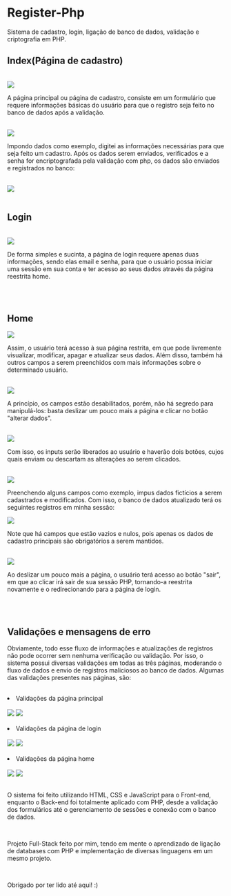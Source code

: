 # Register-Php
Sistema de cadastro, login, ligação de banco de dados, validação e criptografia em PHP.

<h2>Index(Página de cadastro)</h2>
<br>
<img src="https://github.com/MrSampaio/register-php/assets/118141328/0a873290-0374-4d79-b4cb-7d1a6649606a"> 
<br>
<p>A página principal ou página de cadastro, consiste em um formulário que requere informações básicas do usuário para que o registro seja feito no banco de dados após a validação.</p>
<br>
<img src="https://github.com/MrSampaio/register-php/assets/118141328/585ed307-494c-470e-a80a-bf0dd7afffc1">
<p>Impondo dados como exemplo, digitei as informações necessárias para que seja feito um cadastro. Após os dados serem enviados, verificados e a senha for encriptografada pela validação com php, os dados são enviados e registrados no banco:</p>
<br>
<img src="https://github.com/MrSampaio/register-php/assets/118141328/ca1aa7d4-0b8a-4491-a0e0-0cb707bd88d1">
<br>
<br>
<h2>Login</h2>
<br>
<img src="https://github.com/MrSampaio/register-php/assets/118141328/2dc5d45e-7798-4de9-af82-6504df795b79">
<p>De forma simples e sucinta, a página de login requere apenas duas informações, sendo elas email e senha, para que o usuário possa iniciar uma sessão em sua conta e ter acesso ao seus dados através da página reestrita home.</p>
<br>
<br>
<h2>Home</h2>
<img src="https://github.com/MrSampaio/register-php/assets/118141328/26f98aeb-bdec-454f-ae60-d6d413c1ee21">
<p>Assim, o usuário terá acesso à sua página restrita, em que pode livremente visualizar, modificar, apagar e atualizar seus dados. Além disso, também há outros campos a serem preenchidos com mais informações sobre o determinado usuário.</p>
<br>
<img src="https://github.com/MrSampaio/register-php/assets/118141328/e60ca975-a138-418f-a72c-c150d0895860">
<p>A princípio, os campos estão desabilitados, porém, não há segredo para manipulá-los: basta deslizar um pouco mais a página e clicar no botão "alterar dados".</p>
<br>
<img src="https://github.com/MrSampaio/register-php/assets/118141328/b409604b-0d9c-467f-a9b3-92fbd3268d0f">
<p>Com isso, os inputs serão liberados ao usuário e haverão dois botões, cujos quais enviam ou descartam as alterações ao serem clicados.</p>
<br>
<img src="https://github.com/MrSampaio/register-php/assets/118141328/c93c4117-efed-498c-82f1-e22a28e2c968">
<p>Preenchendo alguns campos como exemplo, impus dados fictícios a serem cadastrados e modificados. Com isso, o banco de dados atualizado terá os seguintes registros em minha sessão: </p>
<img src="https://github.com/MrSampaio/register-php/assets/118141328/083bbeb3-aa39-4ef0-b53d-f4256c762856">
<p>Note que há campos que estão vazios e nulos, pois apenas os dados de cadastro principais são obrigatórios a serem mantidos.</p>
<br>
<img src="https://github.com/MrSampaio/register-php/assets/118141328/d877f5b6-7ada-4731-9838-8c603eae52a1">
<p>Ao deslizar um pouco mais a página, o usuário terá acesso ao botão "sair", em que ao clicar irá sair de sua sessão PHP, tornando-a reestrita novamente e o redirecionando para a página de login.</p>
<br>
<br>
<h2>Validações e mensagens de erro</h2>
<p>Obviamente, todo esse fluxo de informações e atualizações de registros não pode ocorrer sem nenhuma verificação ou validação. Por isso, o sistema possui diversas validações em todas as três páginas, moderando o fluxo de dados e envio de registros maliciosos ao banco de dados. Algumas das validações presentes nas páginas, são: </p>
<br>
<li>Validações da página principal</li>
<br>
<img src="https://github.com/MrSampaio/register-php/assets/118141328/d5d398bc-53b8-4bd9-9b4f-4b87cda1e6e7">
<img src="https://github.com/MrSampaio/register-php/assets/118141328/ed699e1a-8c9c-4cd1-8161-1f123bcdeafb">
<br>
<br>
<li>Validações da página de login</li>
<br>
<img src="https://github.com/MrSampaio/register-php/assets/118141328/0d0ebedc-0082-4f5c-9b89-d69660c117e8">
<img src="https://github.com/MrSampaio/register-php/assets/118141328/0f4ced38-d022-4768-b25d-ee98e8f7db61">
<br>
<br>
<li>Validações da página home</li>
<br>
<img src="https://github.com/MrSampaio/register-php/assets/118141328/90457ac2-80a7-4130-a94a-b9c3e04d9b69">
<img src="https://github.com/MrSampaio/register-php/assets/118141328/0452ebe7-43a1-46ff-bf8b-4a37af037575">
<br>
<br>

<p>O sistema foi feito utilizando HTML, CSS e JavaScript para o Front-end, enquanto o Back-end foi totalmente aplicado com PHP, desde a validação dos formulários até o gerenciamento de sessões e conexão com o banco de dados.</p>
<br>
<p>Projeto Full-Stack feito por mim, tendo em mente o aprendizado de ligação de databases com PHP e implementação de diversas linguagens em um mesmo projeto.</p>
<br>
<p>Obrigado por ter lido até aqui! :)</p>

